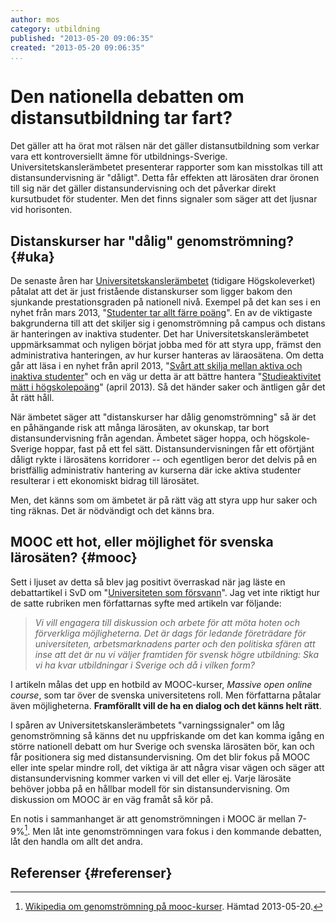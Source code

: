 ```yaml
---
author: mos
category: utbildning
published: "2013-05-20 09:06:35"
created: "2013-05-20 09:06:35"
...
```

Den nationella debatten om distansutbildning tar fart?
==================================

Det gäller att ha örat mot rälsen när det gäller distansutbildning som verkar vara ett kontroversiellt ämne för utbildnings-Sverige. Universitetskanslerämbetet presenterar rapporter som kan misstolkas till att distansundervisning är "dåligt". Detta får effekten att lärosäten drar öronen till sig när det gäller distansundervisning och det påverkar direkt kursutbudet för studenter. Men det finns signaler som säger att det ljusnar vid horisonten.

<!--more-->

Distanskurser har "dålig" genomströmning? {#uka}
------------------------------------------------

De senaste åren har [Universitetskanslerämbetet](http://www.uk-ambetet.se/) (tidigare Högskoleverket) påtalat att det är just fristående distanskurser som ligger bakom den sjunkande prestationsgraden på nationell nivå. Exempel på det kan ses i en nyhet från mars 2013, "[Studenter tar allt färre poäng](http://www.uk-ambetet.se/nyheter/studentertaralltfarrepoang.5.4149f55713bbd91756380004819.html)". En av de viktigaste bakgrunderna till att det skiljer sig i genomströmning på campus och distans är hanteringen av inaktiva studenter. Det har  Universitetskanslerämbetet uppmärksammat och nyligen börjat jobba med för att styra upp, främst den administrativa hanteringen, av hur kurser hanteras av läraosätena. Om detta går att läsa i en nyhet från april 2013, "[Svårt att skilja mellan aktiva och inaktiva studenter](http://www.uk-ambetet.se/nyheter/svartattskiljamellanaktivaochinaktivastudenter.5.4149f55713bbd917563800012647.html)" och en väg ur detta är att bättre hantera "[Studieaktivitet mätt i högskolepoäng](http://www.uk-ambetet.se/nyheter/studieaktivitetmattihogskolepoang.5.4149f55713bbd917563800012073.html)" (april 2013). Så det händer saker och äntligen går det åt rätt håll.

När ämbetet säger att "distanskurser har dålig genomströmning" så är det en påhängande risk att många lärosäten, av okunskap, tar bort distansundervisning från agendan. Ämbetet säger hoppa, och högskole-Sverige hoppar, fast på ett fel sätt. Distansundervisningen får ett oförtjänt dåligt rykte i lärosätens korridorer -- och egentligen beror det delvis på en bristfällig administrativ hantering av kurserna där icke aktiva studenter resulterar i ett ekonomiskt bidrag till lärosätet.

Men, det känns som om ämbetet är på rätt väg att styra upp hur saker och ting räknas. Det är nödvändigt och det känns bra. 


MOOC ett hot, eller möjlighet för svenska lärosäten? {#mooc}
-------------------------------------------------

Sett i ljuset av detta så blev jag positivt överraskad när jag läste en debattartikel i SvD om "[Universiteten som försvann](http://www.svd.se/opinion/brannpunkt/universiteten-som-forsvann_8186640.svd)". Jag vet inte riktigt hur de satte rubriken men författarnas syfte med artikeln var följande:

> *Vi vill engagera till diskussion och arbete för att möta hoten och förverkliga möjligheterna. Det är dags för ledande företrädare för universiteten, arbetsmarknadens parter och den politiska sfären att inse att det är nu vi väljer framtiden för svensk högre utbildning: Ska vi ha kvar utbildningar i Sverige och då i vilken form?*

I artikeln målas det upp en hotbild av MOOC-kurser, *Massive open online course*, som tar över de svenska universitetens roll. Men författarna påtalar även möjligheterna. **Framförallt vill de ha en dialog och det känns helt rätt**.

I spåren av Universitetskanslerämbetets "varningssignaler" om låg genomströmning så känns det nu uppfriskande om det kan komma igång en större nationell debatt om hur Sverige och svenska lärosäten bör, kan och får positionera sig med distansundervisning. Om det blir fokus på MOOC eller inte spelar mindre roll, det viktiga är att några visar vägen och säger att distansundervisning kommer varken vi vill det eller ej. Varje lärosäte behöver jobba på en hållbar modell för sin distansundervisning. Om diskussion om MOOC är en väg framåt så kör på.

En notis i sammanhanget är att genomströmningen i MOOC är mellan 7-9%[^1]. Men låt inte genomströmningen vara fokus i den kommande debatten, låt den handla om allt det andra.



Referenser {#referenser}
--------------------------------

[^1]: [Wikipedia om genomströmning på mooc-kurser](http://en.wikipedia.org/wiki/Massive_open_online_course#Completion_rates). Hämtad 2013-05-20.

